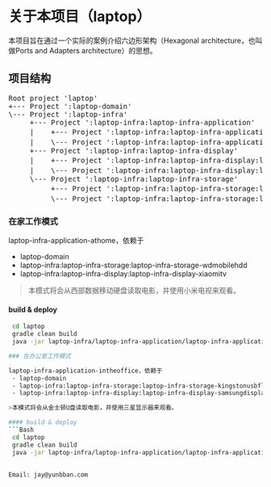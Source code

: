 # 关于本项目（laptop）

本项目旨在通过一个实际的案例介绍六边形架构（Hexagonal architecture，也叫做Ports and Adapters architecture）的思想。

## 项目结构

<pre>
Root project 'laptop'
+--- Project ':laptop-domain'
\--- Project ':laptop-infra'
     +--- Project ':laptop-infra:laptop-infra-application'
     |    +--- Project ':laptop-infra:laptop-infra-application:laptop-infra-application-athome'（在家工作模式）
     |    \--- Project ':laptop-infra:laptop-infra-application:laptop-infra-application-intheoffice'（在办公室工作模式）
     +--- Project ':laptop-infra:laptop-infra-display'
     |    +--- Project ':laptop-infra:laptop-infra-display:laptop-infra-display-samsungdisplay'（三星显示器）
     |    \--- Project ':laptop-infra:laptop-infra-display:laptop-infra-display-xiaomitv'（小米电视）
     \--- Project ':laptop-infra:laptop-infra-storage'
          +--- Project ':laptop-infra:laptop-infra-storage:laptop-infra-storage-kingstonusbflashdisk'（金士顿U盘）
          \--- Project ':laptop-infra:laptop-infra-storage:laptop-infra-storage-wdmobilehdd'（西部数据移动硬盘）
</pre>       
          
### 在家工作模式

laptop-infra-application-athome，依赖于
 - laptop-domain
 - laptop-infra:laptop-infra-storage:laptop-infra-storage-wdmobilehdd
 - laptop-infra:laptop-infra-display:laptop-infra-display-xiaomitv

>本模式将会从西部数据移动硬盘读取电影，并使用小米电视来观看。

#### build & deploy
```Bash
 cd laptop
 gradle clean build
 java -jar laptop-infra/laptop-infra-application/laptop-infra-application-athome/build/libs/laptop-infra-application-athome-0.0.1-Snapshot.jar

### 在办公室工作模式

laptop-infra-application-intheoffice，依赖于
 - laptop-domain
 - laptop-infra:laptop-infra-storage:laptop-infra-storage-kingstonusbflashdisk
 - laptop-infra:laptop-infra-display:laptop-infra-display-samsungdisplay

>本模式将会从金士顿U盘读取电影，并使用三星显示器来观看。

#### build & deploy
```Bash
 cd laptop
 gradle clean build
 java -jar laptop-infra/laptop-infra-application/laptop-infra-application-intheoffice/build/libs/laptop-infra-application-intheoffice-0.0.1-Snapshot.jar
 
 
Email: jay@yunbban.com
